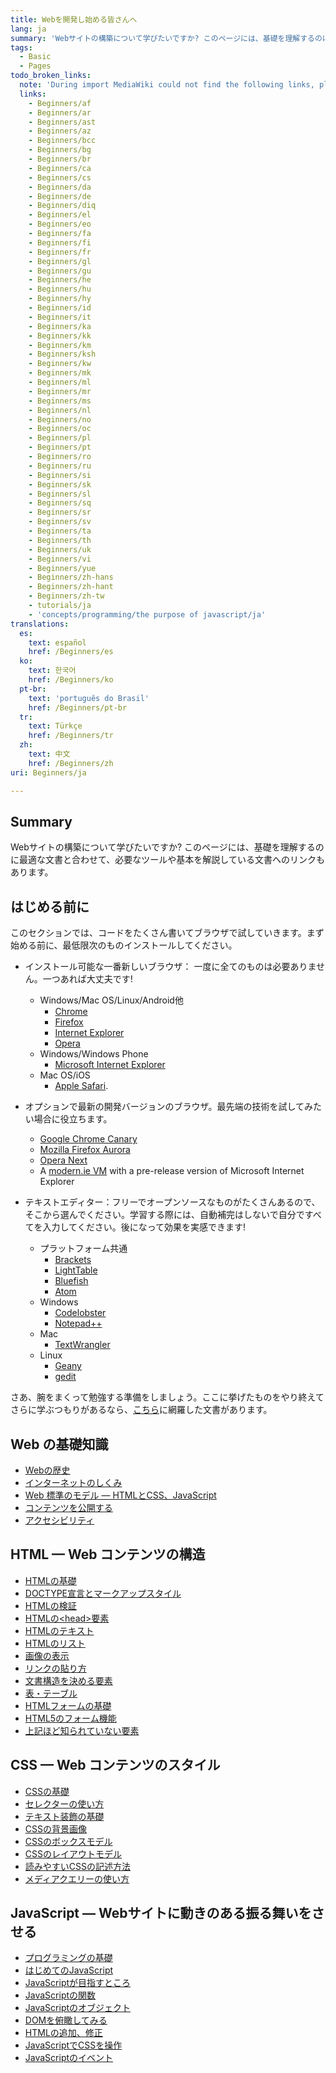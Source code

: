 ```yaml
---
title: Webを開発し始める皆さんへ
lang: ja
summary: 'Webサイトの構築について学びたいですか? このページには、基礎を理解するのに最適な文書と合わせて、必要なツールや基本を解説している文書へのリンクもあります。'
tags:
  - Basic
  - Pages
todo_broken_links:
  note: 'During import MediaWiki could not find the following links, please fix and adjust this list.'
  links:
    - Beginners/af
    - Beginners/ar
    - Beginners/ast
    - Beginners/az
    - Beginners/bcc
    - Beginners/bg
    - Beginners/br
    - Beginners/ca
    - Beginners/cs
    - Beginners/da
    - Beginners/de
    - Beginners/diq
    - Beginners/el
    - Beginners/eo
    - Beginners/fa
    - Beginners/fi
    - Beginners/fr
    - Beginners/gl
    - Beginners/gu
    - Beginners/he
    - Beginners/hu
    - Beginners/hy
    - Beginners/id
    - Beginners/it
    - Beginners/ka
    - Beginners/kk
    - Beginners/km
    - Beginners/ksh
    - Beginners/kw
    - Beginners/mk
    - Beginners/ml
    - Beginners/mr
    - Beginners/ms
    - Beginners/nl
    - Beginners/no
    - Beginners/oc
    - Beginners/pl
    - Beginners/pt
    - Beginners/ro
    - Beginners/ru
    - Beginners/si
    - Beginners/sk
    - Beginners/sl
    - Beginners/sq
    - Beginners/sr
    - Beginners/sv
    - Beginners/ta
    - Beginners/th
    - Beginners/uk
    - Beginners/vi
    - Beginners/yue
    - Beginners/zh-hans
    - Beginners/zh-hant
    - Beginners/zh-tw
    - tutorials/ja
    - 'concepts/programming/the purpose of javascript/ja'
translations:
  es:
    text: español
    href: /Beginners/es
  ko:
    text: 한국어
    href: /Beginners/ko
  pt-br:
    text: 'português do Brasil'
    href: /Beginners/pt-br
  tr:
    text: Türkçe
    href: /Beginners/tr
  zh:
    text: 中文
    href: /Beginners/zh
uri: Beginners/ja

---
```

## <span>Summary</span>

Webサイトの構築について学びたいですか? このページには、基礎を理解するのに最適な文書と合わせて、必要なツールや基本を解説している文書へのリンクもあります。

## <span>はじめる前に</span>

このセクションでは、コードをたくさん書いてブラウザで試していきます。まず始める前に、最低限次のものインストールしてください。

-   インストール可能な一番新しいブラウザ： 一度に全てのものは必要ありません。一つあれば大丈夫です!
    -   Windows/Mac OS/Linux/Android他
        -   [Chrome](http://www.google.co.jp/chrome)
        -   [Firefox](http://www.mozilla.jp/firefox)
        -   [Internet Explorer](http://windows.microsoft.com/ja-JP/internet-explorer/download-ie)
        -   [Opera](http://www.opera.com/ja/)
    -   Windows/Windows Phone
        -   [Microsoft Internet Explorer](http://microsoft.com/ie)
    -   Mac OS/iOS
        -   [Apple Safari](http://www.apple.com/safari/).

-   オプションで最新の開発バージョンのブラウザ。最先端の技術を試してみたい場合に役立ちます。
    -   [Google Chrome Canary](http://www.google.com/intl/en/chrome/browser/canary.html)
    -   [Mozilla Firefox Aurora](http://www.mozilla.org/en-US/firefox/channel/#aurora)
    -   [Opera Next](http://www.opera.com/computer/next)
    -   A [modern.ie VM](https://modern.ie/en-us/virtualization-tools#downloads) with a pre-release version of Microsoft Internet Explorer

-   テキストエディター：フリーでオープンソースなものがたくさんあるので、そこから選んでください。学習する際には、自動補完はしないで自分ですべてを入力してください。後になって効果を実感できます!
    -   プラットフォーム共通
        -   [Brackets](http://brackets.io)
        -   [LightTable](http://www.lighttable.com)
        -   [Bluefish](http://bluefish.openoffice.nl/index.html)
        -   [Atom](https://atom.io/)
    -   Windows
        -   [Codelobster](http://www.codelobster.com/)
        -   [Notepad++](http://notepad-plus-plus.org/)
    -   Mac
        -   [TextWrangler](http://www.barebones.com/products/textwrangler/)
    -   Linux
        -   [Geany](http://www.geany.org/)
        -   [gedit](https://wiki.gnome.org/Apps/Gedit)

さあ、腕をまくって勉強する準備をしましょう。ここに挙げたものをやり終えてさらに学ぶつもりがあるなら、[こちら](/w/index.php?title=tutorials/ja&action=edit&redlink=1)に網羅した文書があります。

## <span>Web の基礎知識</span>

-   [Webの歴史](/concepts/internet_and_web/the_history_of_the_web/ja)
-   [インターネットのしくみ](/concepts/internet_and_web/how_does_the_internet_work/ja)
-   [Web 標準のモデル — HTMLとCSS、JavaScript](/concepts/internet_and_web/the_web_standards_model/ja)
-   [コンテンツを公開する](/tutorials/getting_your_content_online/ja)
-   [アクセシビリティ](/concepts/accessibility/ja)

## <span>HTML — Web コンテンツの構造</span>

-   [HTMLの基礎](/guides/the_basics_of_html/ja)
-   [DOCTYPE宣言とマークアップスタイル](/guides/doctypes_and_markup_styles/ja)
-   [HTMLの検証](/guides/html_validation/ja)
-   [HTMLの\<head\>要素](/guides/the_html_head/ja)
-   [HTMLのテキスト](/guides/html_text/ja)
-   [HTMLのリスト](/guides/html_lists/ja)
-   [画像の表示](/guides/images_in_html/ja)
-   [リンクの貼り方](/guides/html_links/ja)
-   [文書構造を決める要素](/guides/html_structural_elements/ja)
-   [表・テーブル](/guides/html_tables/ja)
-   [HTMLフォームの基礎](/guides/html_forms_basics/ja)
-   [HTML5のフォーム機能](/guides/html5_form_features/ja)
-   [上記ほど知られていない要素](/guides/lesser-known_semantic_elements/ja)

## <span>CSS — Web コンテンツのスタイル</span>

-   [CSSの基礎](/guides/getting_started_with_css/ja)
-   [セレクターの使い方](/tutorials/using_selectors/ja)
-   [テキスト装飾の基礎](/guides/css_text_styling_fundamentals/ja)
-   [CSSの背景画像](/tutorials/using_css_background_images/ja)
-   [CSSのボックスモデル](/tutorials/box_model/ja)
-   [CSSのレイアウトモデル](/tutorials/layout_fundamentals/ja)
-   [読みやすいCSSの記述方法](/tutorials/making_css_easier_to_read/ja)
-   [メディアクエリーの使い方](/tutorials/media_queries/ja)

## <span>JavaScript — Webサイトに動きのある振る舞いをさせる</span>

-   [プログラミングの基礎](/concepts/programming/programming_basics/ja)
-   [はじめてのJavaScript](/tutorials/your_first_look_at_javascript/ja)
-   [JavaScriptが目指すところ](/w/index.php?title=concepts/programming/the_purpose_of_javascript/ja&action=edit&redlink=1)
-   [JavaScriptの関数](/tutorials/javascript_functions/ja)
-   [JavaScriptのオブジェクト](/tutorials/objects_in_javascript/ja)
-   [DOMを俯瞰してみる](/tutorials/traversing_the_dom/ja)
-   [HTMLの追加、修正](/tutorials/creating_and_modifying_html/ja)
-   [JavaScriptでCSSを操作](/tutorials/manipulating_css_with_javascript/ja)
-   [JavaScriptのイベント](/tutorials/events_in_javascript/ja)

